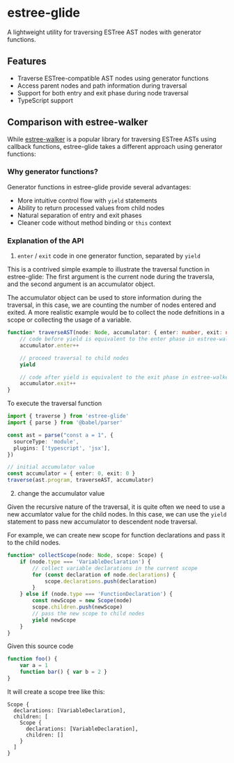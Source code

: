 # estree-glide

A lightweight utility for traversing ESTree AST nodes with generator functions.

## Features

- Traverse ESTree-compatible AST nodes using generator functions
- Access parent nodes and path information during traversal
- Support for both entry and exit phase during node traversal
- TypeScript support

## Comparison with estree-walker

While [estree-walker](https://github.com/Rich-Harris/estree-walker) is a popular library for traversing ESTree ASTs using callback functions, estree-glide takes a different approach using generator functions:

### Why generator functions?

Generator functions in estree-glide provide several advantages:

- More intuitive control flow with `yield` statements
- Ability to return processed values from child nodes
- Natural separation of entry and exit phases
- Cleaner code without method binding or `this` context


### Explanation of the API

1. `enter` / `exit` code in one generator function, separated by `yield`

This is a contrived simple example to illustrate the traversal function in estree-glide:
The first argument is the current node during the traversla, and the second argument is an accumulator object.

The accumulator object can be used to store information during the traversal, in this case, we are counting the number of nodes entered and exited. A more realistic example would be to collect the node defnitions in a scope or collecting the usage of a variable.

```ts
function* traverseAST(node: Node, accumulator: { enter: number, exit: number }) {
    // code before yield is equivalent to the enter phase in estree-walker
    accumulator.enter++

    // proceed traversal to child nodes
    yield

    // code after yield is equivalent to the exit phase in estree-walker
    accumulator.exit++
}
```

To execute the traversal function

```ts
import { traverse } from 'estree-glide'
import { parse } from '@babel/parser'

const ast = parse("const a = 1", {
  sourceType: 'module',
  plugins: ['typescript', 'jsx'],
})

// initial accumulator value
const accumulator = { enter: 0, exit: 0 }
traverse(ast.program, traverseAST, accumulator)
```

2. change the accumulator value

Given the recursive nature of the traversal, it is quite often we need to use a new accumlator value for the child nodes. In this case, we can use the `yield` statement to pass new accumulator to descendent node traversal.

For example, we can create new scope for function declarations and pass it to the child nodes.

```ts
function* collectScope(node: Node, scope: Scope) {
    if (node.type === 'VariableDeclaration') {
        // collect variable declarations in the current scope
        for (const declaration of node.declarations) {
            scope.declarations.push(declaration)
        }
    } else if (node.type === 'FunctionDeclaration') {
        const newScope = new Scope(node)
        scope.children.push(newScope)
        // pass the new scope to child nodes
        yield newScope
    }
}
```

Given this source code

```js
function foo() {
    var a = 1
    function bar() { var b = 2 }
}
```

It will create a scope tree like this:

```
Scope {
  declarations: [VariableDeclaration],
  children: [
    Scope {
      declarations: [VariableDeclaration],
      children: []
    }
  ]
}
```
